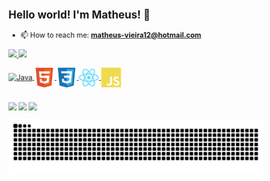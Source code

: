 ## Hello world! I'm Matheus! 👋


- 📫 How to reach me: <b>matheus-vieira12@hotmail.com</b>


 <div>
  <a href="https://github.com/matheusvieira99">
  <img height="180em" src="https://github-readme-stats.vercel.app/api?username=matheusvieira99&show_icons=true&theme=dark&include_all_commits=true&count_private=true"/>
  <img height="180em" src="https://github-readme-stats.vercel.app/api/top-langs/?username=matheusvieira99&layout=compact&langs_count=10&theme=dark"/>
</div>
  <div style="display: inline_block"><br>
  <img align="center" alt="Java" height="40" width="40" src="https://i.ibb.co/Rb5bMCK/pngwing-com.png">
  <img align="center" alt="HTML" height="40" width="40" src="https://raw.githubusercontent.com/devicons/devicon/master/icons/html5/html5-original.svg">
  <img align="center" alt="CSS" height="40" width="40" src="https://raw.githubusercontent.com/devicons/devicon/master/icons/css3/css3-original.svg">
  <img align="center" alt="React" height="40" width="40" src="https://raw.githubusercontent.com/devicons/devicon/master/icons/react/react-original.svg">
  <img align="center" alt="Js" height="40" width="40" src="https://raw.githubusercontent.com/devicons/devicon/master/icons/javascript/javascript-plain.svg">
</div>
  
  ##
  
  <div>
 <a href="https://discordapp.com/users/635006662012436480/" target="_blank"><img src="https://img.shields.io/badge/Discord-7289DA?style=for-the-badge&logo=discord&logoColor=white" target="_blank"></a> 
  <a href = "mailto:matheusdepvieira@gmail.com"><img src="https://img.shields.io/badge/-Gmail-%23333?style=for-the-badge&logo=gmail&logoColor=white" target="_blank"></a>
  <a href="https://www.linkedin.com/in/matheus-de-paula-vieira-b0232715b/" target="_blank"><img src="https://img.shields.io/badge/-LinkedIn-%230077B5?style=for-the-badge&logo=linkedin&logoColor=white" target="_blank"></a> 
 
  ![Snake animation](https://github.com/matheusvieira99/matheusvieira99/blob/output/github-contribution-grid-snake.svg)
 
</div>


